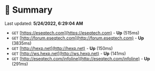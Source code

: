 # 📖 Summary
Last updated: **5/24/2022, 6:29:04 AM**

- `GET` [https://eseqtech.com](https://eseqtech.com) - **Up** (515ms)
- `GET` [http://forum.eseqtech.com](http://forum.eseqtech.com) - **Up** (3835ms)
- `GET` [http://hexp.net](http://hexp.net) - **Up** (150ms)
- `GET` [http://ws.hexp.net](http://ws.hexp.net) - **Up** (141ms)
- `GET` [http://eseqtech.com/infoline](http://eseqtech.com/infoline) - **Up** (291ms)
